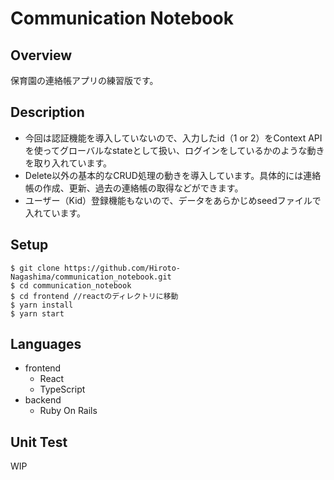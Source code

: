 # Communication Notebook
## Overview

保育園の連絡帳アプリの練習版です。

## Description

- 今回は認証機能を導入していないので、入力したid（1 or 2）をContext APIを使ってグローバルなstateとして扱い、ログインをしているかのような動きを取り入れています。
- Delete以外の基本的なCRUD処理の動きを導入しています。具体的には連絡帳の作成、更新、過去の連絡帳の取得などができます。
- ユーザー（Kid）登録機能もないので、データをあらかじめseedファイルで入れています。

## Setup
`$ git clone https://github.com/Hiroto-Nagashima/communication_notebook.git`
<br>
 `$ cd communication_notebook`
 <br>
 `$ cd frontend //reactのディレクトリに移動`
 <br>
 `$ yarn install`
 <br>
 `$ yarn start`

## Languages
- frontend
  - React
  - TypeScript
- backend
  - Ruby On Rails


## Unit Test

WIP